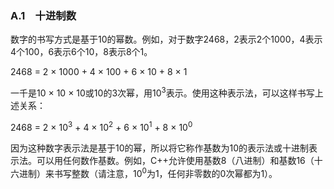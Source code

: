 ### A.1　十进制数

数字的书写方式是基于10的幂数。例如，对于数字2468，2表示2个1000，4表示4个100，6表示6个10，8表示8个1。

2468 = 2 × 1000 + 4 × 100 + 6 × 10 + 8 × 1

一千是10 × 10 × 10或10的3次幂，用10<sup class="my_markdown">3</sup>表示。使用这种表示法，可以这样书写上述关系：

2468 = 2 × 10<sup class="my_markdown">3</sup> + 4 × 10<sup>2</sup> + 6 × 10<sup>1</sup> + 8 × 10<sup>0</sup>

因为这种数字表示法是基于10的幂，所以将它称作基数为10的表示法或十进制表示法。可以用任何数作基数。例如，C++允许使用基数8（八进制）和基数16（十六进制）来书写整数（请注意，10<sup class="my_markdown">0</sup>为1，任何非零数的0次幂都为1）。


